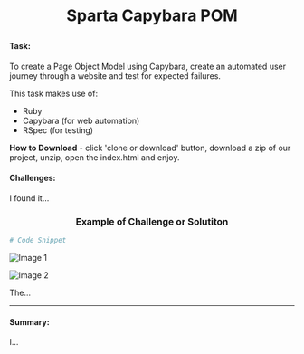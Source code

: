 # <p align="center"> Sparta Capybara POM </p>

#### Task:

To create a Page Object Model using Capybara, create an automated user journey through a website and test for expected failures.

This task makes use of:

* Ruby
* Capybara (for web automation)
* RSpec (for testing)

**How to Download** - click 'clone or download' button, download a zip of our project, unzip, open the index.html and enjoy.

#### Challenges:
I found it...

### <p align="center"> Example of Challenge or Solutiton </p>

```Ruby
# Code Snippet
```

![Image 1](public/images/example.png)

![Image 2](public/images/example.png)

The...

<hr>

#### Summary:
I...
